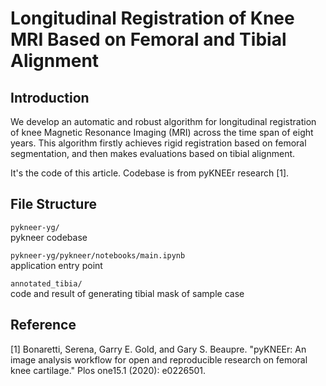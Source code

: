# Longitudinal Registration of Knee MRI Based on Femoral and Tibial Alignment

## Introduction

We develop an automatic and robust algorithm for longitudinal registration of knee Magnetic Resonance Imaging (MRI) across the time span of eight years. This algorithm firstly achieves rigid registration based on femoral segmentation, and then makes evaluations based on tibial alignment.

It's the code of this article. Codebase is from pyKNEEr research [1].

## File Structure
`pykneer-yg/`  
pykneer codebase

`pykneer-yg/pykneer/notebooks/main.ipynb`  
application entry point

`annotated_tibia/`  
code and result of generating tibial mask of sample case

## Reference
[1] Bonaretti, Serena, Garry E. Gold, and Gary S. Beaupre. "pyKNEEr: An image analysis workflow for open and reproducible research on femoral knee cartilage." Plos one15.1 (2020): e0226501.
